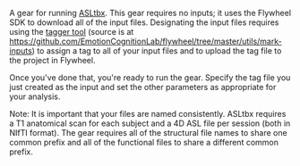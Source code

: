 A gear for running [ASLtbx](https://cfn.upenn.edu/~zewang/ASLtbx.php). This gear requires no inputs; it uses the Flywheel SDK to download all of the input files. Designating the input files requires using the [tagger tool](http://flywheel-tagger.s3-website-us-west-2.amazonaws.com/) (source is at https://github.com/EmotionCognitionLab/flywheel/tree/master/utils/mark-inputs) to assign a tag to all of your input files and to upload the tag file to the project in Flywheel.

Once you've done that, you're ready to run the gear. Specify the tag file you just created as the input and set the other
parameters as appropriate for your analysis.

Note: It is important that your files are named consistently. ASLtbx requires a T1 anatomical scan for each subject and a 4D ASL file per session (both in NIfTI format). The gear requires all of the structural file names to share one common prefix and all of the functional files to share a different common prefix.